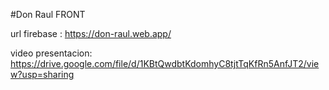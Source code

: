 #Don Raul FRONT

url firebase : https://don-raul.web.app/

video presentacion: https://drive.google.com/file/d/1KBtQwdbtKdomhyC8tjtTqKfRn5AnfJT2/view?usp=sharing
